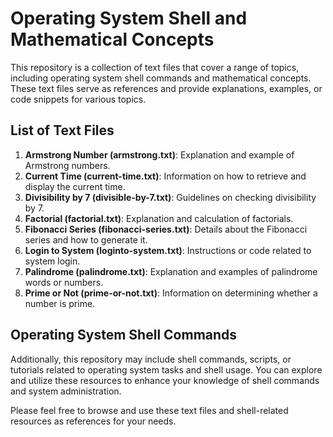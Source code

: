 # Operating System Shell and Mathematical Concepts

This repository is a collection of text files that cover a range of topics, including operating system shell commands and mathematical concepts. These text files serve as references and provide explanations, examples, or code snippets for various topics.

## List of Text Files

1. **Armstrong Number (armstrong.txt)**: Explanation and example of Armstrong numbers.
2. **Current Time (current-time.txt)**: Information on how to retrieve and display the current time.
3. **Divisibility by 7 (divisible-by-7.txt)**: Guidelines on checking divisibility by 7.
4. **Factorial (factorial.txt)**: Explanation and calculation of factorials.
5. **Fibonacci Series (fibonacci-series.txt)**: Details about the Fibonacci series and how to generate it.
6. **Login to System (loginto-system.txt)**: Instructions or code related to system login.
7. **Palindrome (palindrome.txt)**: Explanation and examples of palindrome words or numbers.
8. **Prime or Not (prime-or-not.txt)**: Information on determining whether a number is prime.

## Operating System Shell Commands

Additionally, this repository may include shell commands, scripts, or tutorials related to operating system tasks and shell usage. You can explore and utilize these resources to enhance your knowledge of shell commands and system administration.

Please feel free to browse and use these text files and shell-related resources as references for your needs.


